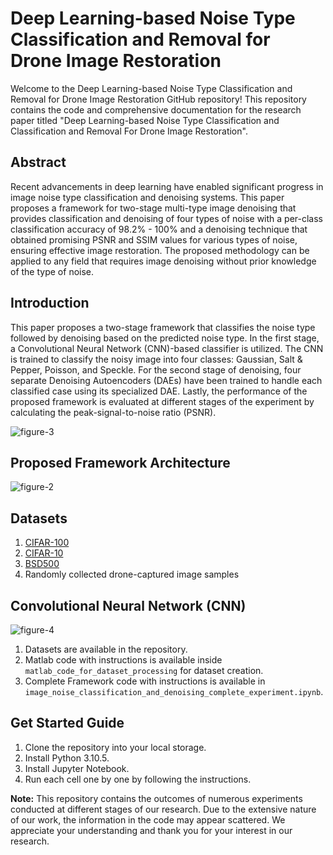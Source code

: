 # Deep Learning-based Noise Type Classification and Removal for Drone Image Restoration

Welcome to the Deep Learning-based Noise Type Classification and Removal for Drone Image Restoration GitHub repository! This repository contains the code and comprehensive documentation for the research paper titled "Deep Learning-based Noise Type Classification and Classification and Removal For Drone Image Restoration".

## Abstract

Recent advancements in deep learning have enabled significant progress in image noise type classification and denoising systems. This paper proposes a framework for two-stage multi-type image denoising that provides classification and denoising of four types of noise with a per-class classification accuracy of 98.2% - 100% and a denoising technique that obtained promising PSNR and SSIM values for various types of noise, ensuring effective image restoration. The proposed methodology can be applied to any field that requires image denoising without prior knowledge of the type of noise.

## Introduction

This paper proposes a two-stage framework that classifies the noise type followed by denoising based on the predicted noise type. In the first stage, a Convolutional Neural Network (CNN)-based classifier is utilized. The CNN is trained to classify the noisy image into four classes: Gaussian, Salt & Pepper, Poisson, and Speckle. For the second stage of denoising, four separate Denoising Autoencoders (DAEs) have been trained to handle each classified case using its specialized DAE. Lastly, the performance of the proposed framework is evaluated at different stages of the experiment by calculating the peak-signal-to-noise ratio (PSNR).

![figure-3](https://github.com/waqar-ahmed51/Deep-Learning-based-Noise-Type-Classification-and-Denoising-Github-Code-Repository/assets/54082156/8cd0b2ca-1a71-43af-861a-8c3cd4851074)

## Proposed Framework Architecture
![figure-2](https://github.com/waqar-ahmed51/Deep-Learning-based-Noise-Type-Classification-and-Denoising-Github-Code-Repository/assets/54082156/397a2b11-af49-4b40-84bc-b296d9e3cccb)


## Datasets
1. [CIFAR-100](https://www.kaggle.com/datasets/alincijov/cifar-100)
2. [CIFAR-10](https://www.kaggle.com/c/cifar-10)
3. [BSD500](https://www.kaggle.com/datasets/kavithak1388/bsd500original)
4. Randomly collected drone-captured image samples
## Convolutional Neural Network (CNN)
![figure-4](https://github.com/waqar-ahmed51/Deep-Learning-based-Noise-Type-Classification-and-Denoising-Github-Code-Repository/assets/54082156/07e83583-f7c6-4519-936b-337ed0428679)
1. Datasets are available in the repository.
2. Matlab code with instructions is available inside `matlab_code_for_dataset_processing` for dataset creation.
3. Complete Framework code with instructions is available in `image_noise_classification_and_denoising_complete_experiment.ipynb`.

## Get Started Guide

1. Clone the repository into your local storage.
2. Install Python 3.10.5.
3. Install Jupyter Notebook.
4. Run each cell one by one by following the instructions.

**Note:** This repository contains the outcomes of numerous experiments conducted at different stages of our research. Due to the extensive nature of our work, the information in the code may appear scattered. We appreciate your understanding and thank you for your interest in our research.